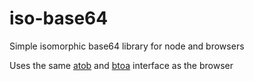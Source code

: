 # iso-base64
Simple isomorphic base64 library for node and browsers

Uses the same [atob](https://developer.mozilla.org/en-US/docs/Web/API/atob) and [btoa](https://developer.mozilla.org/en-US/docs/Web/API/btoa) interface as the browser
